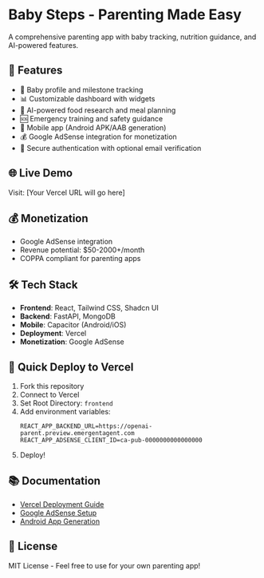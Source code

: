 # Baby Steps - Parenting Made Easy

A comprehensive parenting app with baby tracking, nutrition guidance, and AI-powered features.

## 🚀 Features
- 👶 Baby profile and milestone tracking
- 📊 Customizable dashboard with widgets
- 🍎 AI-powered food research and meal planning
- 🆘 Emergency training and safety guidance
- 📱 Mobile app (Android APK/AAB generation)
- 💰 Google AdSense integration for monetization
- 🔐 Secure authentication with optional email verification

## 🌐 Live Demo
Visit: [Your Vercel URL will go here]

## 💰 Monetization
- Google AdSense integration
- Revenue potential: $50-2000+/month
- COPPA compliant for parenting apps

## 🛠️ Tech Stack
- **Frontend**: React, Tailwind CSS, Shadcn UI
- **Backend**: FastAPI, MongoDB
- **Mobile**: Capacitor (Android/iOS)
- **Deployment**: Vercel
- **Monetization**: Google AdSense

## 🚀 Quick Deploy to Vercel

1. Fork this repository
2. Connect to Vercel
3. Set Root Directory: `frontend`
4. Add environment variables:
   ```
   REACT_APP_BACKEND_URL=https://openai-parent.preview.emergentagent.com
   REACT_APP_ADSENSE_CLIENT_ID=ca-pub-0000000000000000
   ```
5. Deploy!

## 📚 Documentation
- [Vercel Deployment Guide](./VERCEL_DEPLOYMENT_GUIDE.md)
- [Google AdSense Setup](./ADSENSE_SETUP_GUIDE.md)
- [Android App Generation](./GOOGLE_PLAY_SETUP.md)

## 📄 License
MIT License - Feel free to use for your own parenting app!
